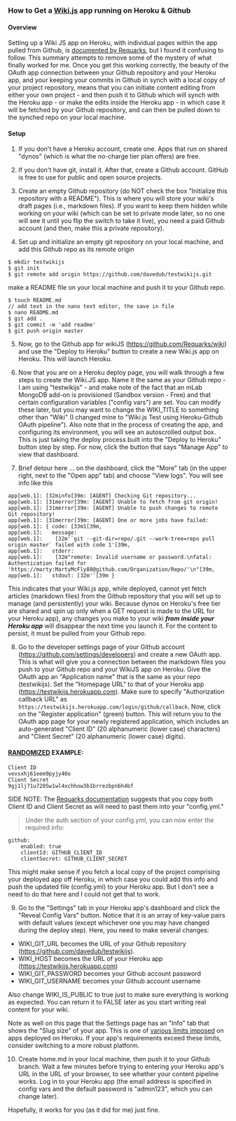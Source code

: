 ### How to Get a [Wiki.js](https://wiki.js.org/) app running on Heroku & Github

#### Overview

Setting up a Wiki JS app on Heroku, with individual pages within the app pulled from Github, is [documented by Requarks](https://docs.requarks.io/wiki/), but I found it confusing to follow. This summary attempts to remove some of the mystery of what finally worked for me. Once you get this working correctly, the beauty of the OAuth app connection between your Github repository and your Heroku app, and your keeping your commits in Github in synch with a local copy of your project repository, means that you can initiate content editing from either your own project - and then push it to Github which will synch with the Heroku app - or make the edits inside the Heroku app - in which case it will be fetched by your Github repository, and can then be pulled down to the synched repo on your local machine. 

#### Setup

1. 	If you don't have a Heroku account, create one. Apps that run on shared "dynos" (which is what the no-charge tier plan offers) are free. 

2. 	If you don't have git, install it. After that, create a Github account. GitHub is free to use for public and open source projects.  

3.	Create an empty Github repository (do NOT check the box "Initialize this repository with a README"). This is where you will store your wiki's draft pages (i.e., markdown files). If you want to keep them hidden while working on your wiki (which can be set to private mode later, so no one will see it until you flip the switch to take it live), you need a paid Github account (and then, make this a private repository).

4.	Set up and initialize an empty git repository on your local machine, and add this Github repo as its remote origin

```
$ mkdir testwikijs
$ git init
$ git remote add origin https://github.com/davedub/testwikijs.git
```
make a README file on your local machine and push it to your Github repo.

```
$ touch README.md
// add text in the nano text editor, the save in file
$ nano README.md 
$ git add .
$ git commit -m 'add readme'
$ git push origin master
```

5. 	Now, go to the Github app for wikiJS (https://github.com/Requarks/wiki) and use the "Deploy to Heroku" button to create a new Wiki.js app on Heroku. This will launch Heroku.

6.	Now that you are on a Heroku deploy page, you will walk through a few steps to create the Wiki.JS app. Name it the same as your Github repo - I am using "testwikijs" - and make note of the fact that an mLab MongoDB add-on is provisioned (Sandbox version - Free) and that certain configuration variables ("config vars") are set. You can modify these later, but you may want to change the WIKI_TITLE to something other than "Wiki" (I changed mine to "Wiki.js Test using Heroku-Github OAuth pipeline").  Also note that in the process of creating the app, and configuring its environment, you will see an autoscrolled output box. This is just taking the deploy process built into the "Deploy to Heroku" button step by step. For now, click the button that says "Manage App" to view that dashboard.

7. Brief detour here ... on the dashboard, click the "More" tab (in the upper right, next to the "Open app" tab) and choose "View logs". You will see info like this

```
app[web.1]: [32minfo[39m: [AGENT] Checking Git repository...
app[web.1]: [31merror[39m: [AGENT] Unable to fetch from git origin!
app[web.1]: [31merror[39m: [AGENT] Unable to push changes to remote Git repository!
app[web.1]: [31merror[39m: [AGENT] One or more jobs have failed:  
app[web.1]: { code: [33m1[39m,
app[web.1]:   message:
app[web.1]:    [32m'`git --git-dir=repo/.git --work-tree=repo pull origin master` failed with code 1'[39m,
app[web.1]:   stderr:
app[web.1]:    [32m"remote: Invalid username or password.\nfatal: Authentication failed for 'https://marty:MartyMcFly88@github.com/Organization/Repo/'\n"[39m,
app[web.1]:   stdout: [32m''[39m }
```
 
This indicates that your Wiki.js app, while deployed, cannot yet fetch articles (markdown files) from the Github repository that you will set up to manage (and persistently) your wiki. Because dynos on Heroku's free tier are shared and spin up only when a GET request is made to the URL for your Heroku app), any changes you make to your wiki ***from inside your Heroku app*** will disappear the next time you launch it. For the content to persist, it must be pulled from your Github repo. 

8. Go to the developer settings page of your Github account (https://github.com/settings/developers) and create a new OAuth app. This is what will give you a connection between the markdown files you push to your Github repo and your WikiJS app on Heroku. Give the OAuth app an "Application name" that is the same as your repo (testwikijs). Set the "Homepage URL" to that of your Heroku app (https://testwikijs.herokuapp.com). Make sure to specify "Authorization callback URL" as `https://testwikijs.herokuapp.com/login/github/callback`. Now, click on the "Register application" (green) button. This will return you to the OAuth app page for your newly registered application, which includes an auto-generated "Client ID" (20 alphanumeric (lower case) characters) and "Client Secret" (20 alphanumeric (lower case) digits). 

#### [RANDOMIZED](https://www.random.org/strings/) EXAMPLE:
```
Client ID
vevsxhj61eem9pyjy40o
Client Secret
9gj1lj71u7205w1wl4xchhow3b1brrezbpnbh4bf
```
SIDE NOTE: The [Requarks documentation](https://docs.requarks.io/wiki/install/installation/authentication) suggests that you copy both Client ID and Client Secret as will need to past them into your "config.yml." 

> Under the auth section of your config.yml, you can now enter the required info:
>
```
github:
    enabled: true
    clientId: GITHUB_CLIENT_ID
    clientSecret: GITHUB_CLIENT_SECRET
```
This might make sense if you fetch a local copy of the project comprising your deployed app off Heroku, in which case you could add this info and push the updated file (config.yml) to your Heroku app. But I don't see a need to do that here and I could not get that to work. 

9.	Go to the "Settings" tab in your Heroku app's dashboard and click the "Reveal Config Vars" button. Notice that it is an array of key-value pairs with default values (except whichever one you may have changed during the deploy step). Here, you need to make several changes:

* WIKI_GIT_URL becomes the URL of your Github repository (https://github.com/davedub/testwikijs). 
* WIKI_HOST becomes the URL of your Heroku app (https://testwikijs.herokuapp.com)
* WIKI_GIT_PASSWORD becomes your Github account password
* WIKI_GIT_USERNAME becomes your Github account username

Also change WIKI_IS_PUBLIC to true just to make sure everything is working as expected. You can return it to FALSE later as you start writing real content for your wiki.

Note as well on this page that the Settings page has an "Info" tab that shows the "Slug size" of your app. This is one of [various limits imposed](https://devcenter.heroku.com/articles/limits) on apps deployed on Heroku. If your app's requirements exceed these limits, consider switching to a more robust platform.

10.	Create home.md in your local machine, then push it to your Github branch. Wait a few minutes before trying to entering your Heroku app's URL in the URL of your browser, to see whether your content pipeline works. Log in to your Heroku app (the email address is specified in config vars and the default password is "admin123", which you can change later). 

Hopefully, it works for you (as it did for me) just fine. 
